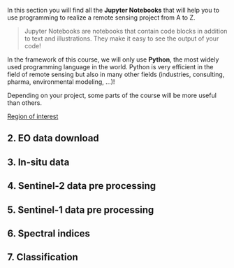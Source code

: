 In this section you will find all the **Jupyter Notebooks** that will help you to use programming to realize a remote sensing project from A to Z.

> Jupyter Notebooks are notebooks that contain code blocks in addition to text and illustrations. They make it easy to see the output of your code!

In the framework of this course, we will only use **Python**, the most widely used programming language in the world.
Python is very efficient in the field of remote sensing but also in many other fields (industries, consulting, pharma, environmental modeling, ...)! 

Depending on your project, some parts of the course will be more useful than others.


[Region of interest](https://nicolasdeffense.github.io/eo-toolbox/notebooks/1_Region_of_interest/)

## 2. EO data download

## 3. In-situ data

## 4. Sentinel-2 data pre processing

## 5. Sentinel-1 data pre processing

## 6. Spectral indices

## 7. Classification
